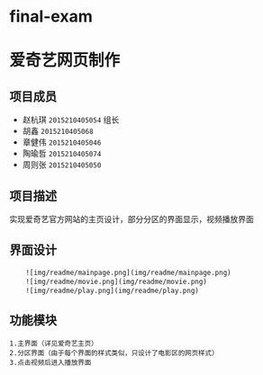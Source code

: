 # final-exam

# 爱奇艺网页制作

## 项目成员
* 赵杭琪 `2015210405054` 组长
* 胡鑫 `2015210405068`
* 章健伟 `2015210405046`
* 陶瑜哲 `2015210405074`
* 周则张 `2015210405050`

## 项目描述
实现爱奇艺官方网站的主页设计，部分分区的界面显示，视频播放界面

## 界面设计
        ![img/readme/mainpage.png](img/readme/mainpage.png)
        ![img/readme/movie.png](img/readme/movie.png)
        ![img/readme/play.png](img/readme/play.png)
        

## 功能模块
    1.主界面（详见爱奇艺主页）
    2.分区界面（由于每个界面的样式类似，只设计了电影区的网页样式）
    3.点击视频后进入播放界面

